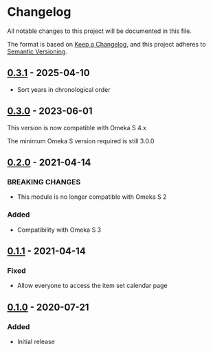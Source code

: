 # Changelog
All notable changes to this project will be documented in this file.

The format is based on [Keep a Changelog](https://keepachangelog.com/en/1.0.0/),
and this project adheres to [Semantic Versioning](https://semver.org/spec/v2.0.0.html).

## [0.3.1] - 2025-04-10

- Sort years in chronological order

## [0.3.0] - 2023-06-01

This version is now compatible with Omeka S 4.x

The minimum Omeka S version required is still 3.0.0

## [0.2.0] - 2021-04-14
### BREAKING CHANGES
- This module is no longer compatible with Omeka S 2

### Added
- Compatibility with Omeka S 3

## [0.1.1] - 2021-04-14
### Fixed
- Allow everyone to access the item set calendar page

## [0.1.0] - 2020-07-21
### Added
- Initial release

[0.3.1]: https://github.com/biblibre/omeka-s-module-ItemSetCalendar/releases/tag/v0.3.1
[0.3.0]: https://github.com/biblibre/omeka-s-module-ItemSetCalendar/releases/tag/v0.3.0
[0.2.0]: https://github.com/biblibre/omeka-s-module-ItemSetCalendar/releases/tag/v0.2.0
[0.1.1]: https://github.com/biblibre/omeka-s-module-ItemSetCalendar/releases/tag/v0.1.1
[0.1.0]: https://github.com/biblibre/omeka-s-module-ItemSetCalendar/releases/tag/v0.1.0
